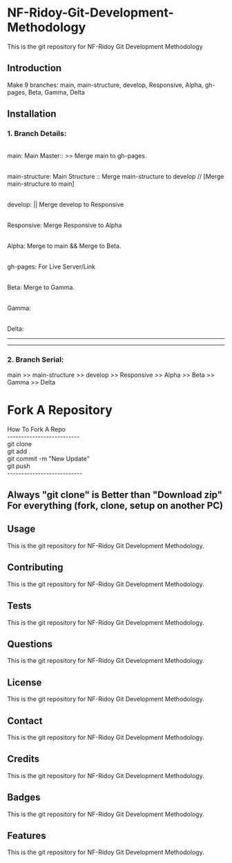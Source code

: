 
# NF-Ridoy-Git-Development-Methodology
This is the git repository for NF-Ridoy Git Development Methodology
## Introduction
Make 9 branches: main, main-structure, develop, Responsive, Alpha, gh-pages, Beta, Gamma, Delta

## Installation
### 1. Branch Details:
<br> main: Main Master::  >> Merge main to gh-pages.
    
<br> main-structure: Main Structure :: Merge main-structure to develop // [Merge main-structure to main]
    
<br> develop: || Merge develop to Responsive
    
<br> Responsive: Merge Responsive to Alpha
    
<br> Alpha: Merge to main && Merge to Beta.
    
<br> gh-pages: For Live Server/Link
    
<br> Beta: Merge to Gamma.
    
<br> Gamma:
    
<br> Delta:
    <hr>
    <hr>
### 2. Branch Serial:
main >> main-structure >> develop >> Responsive >> Alpha >> Beta >> Gamma >> Delta

# Fork A Repository
How To Fork A Repo <br>
-------------------------- <br>
git clone <HTTP Link> <br>
git add . <br>
git commit -m "New Update" <br>
git push <br>
--------------------------- <br>
## Always "git clone" is Better than "Download zip" For everything (fork, clone, setup on another PC) <br>
   
## Usage
This is the git repository for NF-Ridoy Git Development Methodology.
## Contributing
This is the git repository for NF-Ridoy Git Development Methodology.
## Tests
This is the git repository for NF-Ridoy Git Development Methodology.
## Questions
This is the git repository for NF-Ridoy Git Development Methodology.
## License
This is the git repository for NF-Ridoy Git Development Methodology.
## Contact
This is the git repository for NF-Ridoy Git Development Methodology.
## Credits
This is the git repository for NF-Ridoy Git Development Methodology.
## Badges
This is the git repository for NF-Ridoy Git Development Methodology.
## Features
This is the git repository for NF-Ridoy Git Development Methodology.


